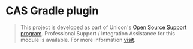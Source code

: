 # CAS Gradle plugin

> This project is developed as part of Unicon's [Open Source Support program](https://unicon.net/opensource).
Professional Support / Integration Assistance for this module is available. For more information [visit](https://unicon.net/opensource/cas).
